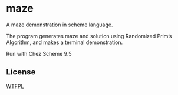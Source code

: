 # maze
A maze demonstration in scheme language.

The program generates maze and solution using Randomized Prim’s Algorithm, and makes a terminal demonstration.

Run with Chez Scheme 9.5

## License
[WTFPL](http://www.wtfpl.net/txt/copying)
